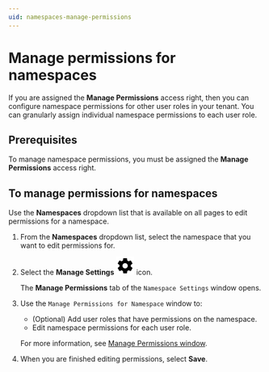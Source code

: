 ```yaml
---
uid: namespaces-manage-permissions
---
```


# Manage permissions for namespaces

If you are assigned the **Manage Permissions** access right, then you can configure namespace permissions for other user roles in your tenant. You can granularly assign individual namespace permissions to each user role.

## Prerequisites

To manage namespace permissions, you must be assigned the **Manage Permissions** access right.

## To manage permissions for namespaces

Use the **Namespaces** dropdown list that is available on all pages to edit permissions for a namespace.

1. From the **Namespaces** dropdown list, select the namespace that you want to edit permissions for.

1. Select the **Manage Settings** ![Manage Settings](../../_icons/default/cog.svg) icon.

    The **Manage Permissions** tab of the `Namespace Settings` window opens.

1. Use the `Manage Permissions for Namespace` window to:

    - (Optional) Add user roles that have permissions on the namespace.
    - Edit namespace permissions for each user role.

    For more information, see [Manage Permissions window](xref:permissions-management#manage-permissions-window).

1. When you are finished editing permissions, select **Save**.
